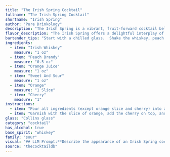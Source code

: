 ```yaml
---
title: "The Irish Spring Cocktail"
fullname: "The Irish Spring Cocktail"
shortname: "Irish Spring"
author: "Pure Drinkology"
description: "The Irish Spring is a vibrant, fruit-forward cocktail belonging to the Sour family, likely a modern creation inspired by classic whiskey sours. Its blend of Irish whiskey, peach brandy, and citrus juices creates a refreshing and balanced flavor profile. "
flavor_description: "The Irish Spring offers a delightful interplay of flavors. The Irish whiskey provides a warm, smoky base, while the peach brandy contributes a sweet, fruity complexity. The orange juice adds a refreshing citrus tang, balanced by the tartness of the sweet and sour mix.  A final touch of orange and cherry  rounds out the experience with a touch of sweetness and bright acidity. It's a balanced and invigorating cocktail, perfect for a sunny afternoon or a cozy evening. "
bartender_tips: "Start with a chilled glass.  Shake the whiskey, peach brandy, orange juice, and sweet & sour vigorously with ice.  Double strain into the glass to ensure a smooth texture.  Garnish with a bright orange slice and a maraschino cherry.  Adjust sweetness to taste by adding more sweet & sour or a splash of simple syrup.  "
ingredients:
  - item: "Irish Whiskey"
    measure: "1 oz"
  - item: "Peach Brandy"
    measure: "0.5 oz"
  - item: "Orange Juice"
    measure: "1 oz"
  - item: "Sweet And Sour"
    measure: "1 oz"
  - item: "Orange"
    measure: "1 Slice"
  - item: "Cherry"
    measure: "1"
instructions:
  - item: "Pour all ingredients (except orange slice and cherry) into a collins glass over ice cubes."
  - item: "Garnish with the slice of orange, add the cherry on top, and serve."
glass: "Collins glass"
category: "cocktail"
has_alcohol: true
base_spirit: "whiskey"
family: "sour"
visual: "## LLM Prompt:**Describe the appearance of an Irish Spring cocktail. This drink is made with Irish whiskey, peach brandy, orange juice, sweet and sour mix, an orange slice, and a maraschino cherry.****Focus on:*** **Color:** What is the overall color of the drink? Is it vibrant, muted, or something in between? * **Clarity:** Is the drink clear, cloudy, or layered? * **Texture:** Does the drink have any visible foam, bubbles, or ice?* **Garnish:** Describe the orange slice and cherry in detail. What are their sizes and positions?* **Overall impression:** How would you describe the overall visual appeal of the cocktail? Is it elegant, festive, refreshing, or something else? **Example:**The Irish Spring is a vibrant orange cocktail with a light cloud of foam resting atop. The color is reminiscent of a summer sunset, with a hint of golden amber peeking through the frothy top.  A thick orange slice, with its peel curled inwards, rests on the edge of the glass, while a plump maraschino cherry clings to the rim, its red hue a delightful contrast to the orange. "
source: "thecocktaildb"
---
```


